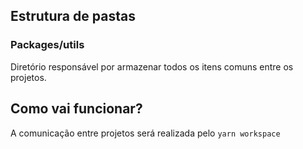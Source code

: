 ## Estrutura de pastas

### Packages/utils

Diretório responsável por armazenar todos os itens comuns entre os projetos.

## Como vai funcionar?

A comunicação entre projetos será realizada pelo `yarn workspace`
